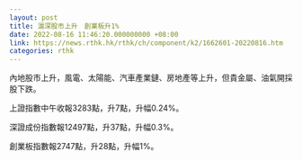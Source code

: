 ```yaml
---
layout: post
title: 滬深股市上升　創業板升1%
date: 2022-08-16 11:46:20.000000000 +08:00
link: https://news.rthk.hk/rthk/ch/component/k2/1662601-20220816.htm
categories: rthk
---
```


內地股市上升，風電、太陽能、汽車產業鏈、房地產等上升，但貴金屬、油氣開採股下跌。

上證指數中午收報3283點，升7點，升幅0.24%。

深證成份指數報12497點，升37點，升幅0.3%。

創業板指數報2747點，升28點，升幅1%。
